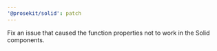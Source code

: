 ```yaml
---
'@prosekit/solid': patch
---
```


Fix an issue that caused the function properties not to work in the Solid components.

